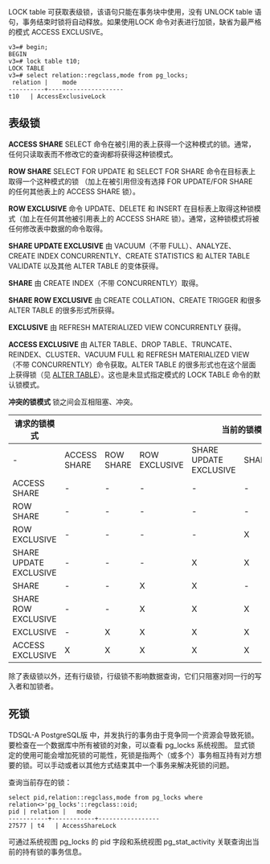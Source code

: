 
LOCK table 可获取表级锁，该语句只能在事务块中使用，没有 UNLOCK table 语句，事务结束时锁将自动释放。如果使用LOCK 命令对表进行加锁，缺省为最严格的模式 ACCESS EXCLUSIVE。
```
v3=# begin;
BEGIN
v3=# lock table t10;
LOCK TABLE
v3=# select relation::regclass,mode from pg_locks;
 relation |    mode
----------+---------------------
t10   | AccessExclusiveLock
```

## 表级锁
**ACCESS SHARE**
SELECT 命令在被引用的表上获得一个这种模式的锁。通常，任何只读取表而不修改它的查询都将获得这种锁模式。

**ROW SHARE**
SELECT FOR UPDATE 和 SELECT FOR SHARE 命令在目标表上取得一个这种模式的锁 （加上在被引用但没有选择 FOR UPDATE/FOR SHARE 的任何其他表上的 ACCESS SHARE 锁）。

**ROW EXCLUSIVE**
命令 UPDATE、DELETE 和 INSERT 在目标表上取得这种锁模式（加上在任何其他被引用表上的 ACCESS SHARE 锁）。通常，这种锁模式将被任何修改表中数据的命令取得。

**SHARE UPDATE EXCLUSIVE**
由 VACUUM（不带 FULL）、ANALYZE、CREATE INDEX CONCURRENTLY、CREATE STATISTICS 和 ALTER TABLE VALIDATE 以及其他 ALTER TABLE 的变体获得。

**SHARE**
由 CREATE INDEX（不带 CONCURRENTLY）取得。

**SHARE ROW EXCLUSIVE**
由 CREATE COLLATION、CREATE TRIGGER 和很多 ALTER TABLE 的很多形式所获得。

**EXCLUSIVE**
由 REFRESH MATERIALIZED VIEW CONCURRENTLY 获得。

**ACCESS EXCLUSIVE**
由 ALTER TABLE、DROP TABLE、TRUNCATE、REINDEX、CLUSTER、VACUUM FULL 和 REFRESH MATERIALIZED VIEW（不带 CONCURRENTLY）命令获取。ALTER TABLE 的很多形式也在这个层面上获得锁（见 [ALTER TABLE](http://postgres.cn/docs/10/sql-altertable.html)）。这也是未显式指定模式的 LOCK TABLE 命令的默认锁模式。

**冲突的锁模式**
锁之间会互相阻塞、冲突。
<table>
<thead><tr><th rowspan=2>请求的锁模式</th><th colspan=8>当前的锁模式</th></tr></thead>
<tbody><tr>
<td>-</td>
<td>ACCESS  SHARE</td>
<td>ROW SHARE</td>
<td>ROW  EXCLUSIVE</td>
<td>SHARE  UPDATE EXCLUSIVE</td>
<td>SHARE</td>
<td>SHARE ROW  EXCLUSIVE</td>
<td>EXCLUSIVE</td>
<td>ACCESS  EXCLUSIVE</td></tr>
<tr>
<td>ACCESS  SHARE</td>
<td>-</td><td>-</td><td>-</td><td>-</td><td>-</td><td>-</td><td>-</td><td>X</td></tr>
<tr>
<td>ROW SHARE</td>
<td>-</td><td>-</td><td>-</td><td>-</td><td>-</td><td>-</td><td>X</td><td>X</td></tr>
<tr>
<td>ROW  EXCLUSIVE</td>
<td>-</td><td>-</td><td>-</td><td>-</td><td>X</td><td>X</td><td>X</td><td>X</td></tr>
<tr>
<td>SHARE  UPDATE EXCLUSIVE</td>
<td>-</td><td>-</td><td>-</td><td>X</td><td>X</td><td>X</td><td>X</td><td>X</td></tr>
<tr>
<td>SHARE</td>
<td>-</td><td>-</td><td>X</td><td>X</td><td>-</td><td>X</td><td>X</td><td>X</td></tr>
<tr>
<td>SHARE ROW  EXCLUSIVE</td>
<td>-</td><td>-</td><td>X</td><td>X</td><td>X</td><td>X</td><td>X</td><td>X</td></tr>
<tr>
<td>EXCLUSIVE</td>
<td>-</td><td>X</td><td>X</td><td>X</td><td>X</td><td>X</td><td>X</td><td>X</td></tr>
<tr>
<td>ACCESS  EXCLUSIVE</td>
<td>X</td><td>X</td><td>X</td><td>X</td><td>X</td><td>X</td><td>X</td><td>X</td></tr>
</tbody></table>

除了表级锁以外，还有行级锁，行级锁不影响数据查询，它们只阻塞对同一行的写入者和加锁者。

## 死锁
TDSQL-A PostgreSQL版 中，并发执行的事务由于竞争同一个资源会导致死锁。要检查在一个数据库中所有被锁的对象，可以查看 pg_locks 系统视图。
显式锁定的使用可能会增加死锁的可能性，死锁是指两个（或多个）事务相互持有对方想要的锁。可以手动或者以其他方式结束其中一个事务来解决死锁的问题。

查询当前存在的锁：
```
select pid,relation::regclass,mode from pg_locks where relation<>'pg_locks'::regclass::oid;
pid | relation |   mode
-----------+------------+-----------------
27577 | t4   | AccessShareLock
```
可通过系统视图 pg_locks 的 pid 字段和系统视图 pg_stat_activity 关联查询出当前的持有锁的事务信息。
